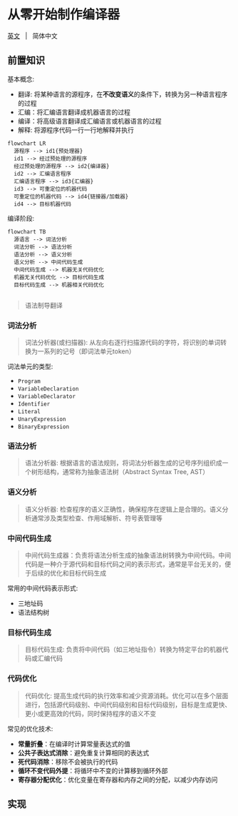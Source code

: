 # 从零开始制作编译器

[英文](./README.md) &nbsp; | &nbsp; 简体中文

## 前置知识

基本概念:

- 翻译: 将某种语言的源程序，在**不改变语义**的条件下，转换为另一种语言程序的过程
- 汇编：将汇编语言翻译成机器语言的过程
- 编译：将高级语言翻译成汇编语言或机器语言的过程
- 解释: 将源程序代码一行一行地解释并执行

```mermaid
flowchart LR
  源程序 --> id1{预处理器}
  id1 --> 经过预处理的源程序
  经过预处理的源程序 --> id2{编译器}
  id2 --> 汇编语言程序
  汇编语言程序 --> id3{汇编器}
  id3 --> 可重定位的机器代码
  可重定位的机器代码 --> id4{链接器/加载器}
  id4 --> 目标机器代码

```

编译阶段:

```mermaid
flowchart TB
  源语言 --> 词法分析
  词法分析 --> 语法分析
  语法分析 --> 语义分析
  语义分析 --> 中间代码生成
  中间代码生成 --> 机器无关代码优化
  机器无关代码优化 --> 目标代码生成
  目标代码生成 --> 机器相关代码优化
 
```

> 语法制导翻译

### 词法分析

> 词法分析器(或扫描器): 从左向右逐行扫描源代码的字符，将识别的单词转换为一系列的记号（即词法单元token）

词法单元的类型:

- `Program`
- `VariableDeclaration`
- `VariableDeclarator`
- `Identifier`
- `Literal`
- `UnaryExpression`
- `BinaryExpression`

### 语法分析

> 语法分析器: 根据语言的语法规则，将词法分析器生成的记号序列组织成一个树形结构，通常称为抽象语法树（Abstract Syntax Tree, AST）

### 语义分析

> 语义分析器: 检查程序的语义正确性，确保程序在逻辑上是合理的。语义分析通常涉及类型检查、作用域解析、符号表管理等

### 中间代码生成

> 中间代码生成器：负责将语法分析生成的抽象语法树转换为中间代码。中间代码是一种介于源代码和目标代码之间的表示形式，通常是平台无关的，便于后续的优化和目标代码生成

常用的中间代码表示形式:

- 三地址码
- 语法结构树

### 目标代码生成

> 目标代码生成: 负责将中间代码（如三地址指令）转换为特定平台的机器代码或汇编代码


### 代码优化

> 代码优化: 提高生成代码的执行效率和减少资源消耗。优化可以在多个层面进行，包括源代码级别、中间代码级别和目标代码级别，目标是生成更快、更小或更高效的代码，同时保持程序的语义不变

常见的优化技术:

- **常量折叠**：在编译时计算常量表达式的值
- **公共子表达式消除**：避免重复计算相同的表达式
- **死代码消除**：移除不会被执行的代码
- **循环不变代码外提**：将循环中不变的计算移到循环外部
- **寄存器分配优化**：优化变量在寄存器和内存之间的分配，以减少内存访问

## 实现

